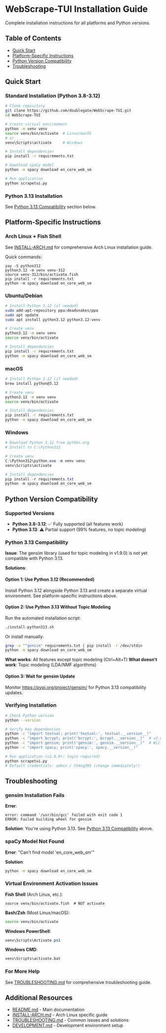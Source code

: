 # WebScrape-TUI Installation Guide

Complete installation instructions for all platforms and Python versions.

## Table of Contents

- [Quick Start](#quick-start)
- [Platform-Specific Instructions](#platform-specific-instructions)
- [Python Version Compatibility](#python-version-compatibility)
- [Troubleshooting](#troubleshooting)

## Quick Start

### Standard Installation (Python 3.8-3.12)

```bash
# Clone repository
git clone https://github.com/doublegate/WebScrape-TUI.git
cd WebScrape-TUI

# Create virtual environment
python -m venv venv
source venv/bin/activate  # Linux/macOS
# or
venv\Scripts\activate     # Windows

# Install dependencies
pip install -r requirements.txt

# Download spaCy model
python -m spacy download en_core_web_sm

# Run application
python scrapetui.py
```

### Python 3.13 Installation

See [Python 3.13 Compatibility](#python-313-compatibility) section below.

## Platform-Specific Instructions

### Arch Linux + Fish Shell

See [INSTALL-ARCH.md](../INSTALL-ARCH.md) for comprehensive Arch Linux installation guide.

Quick commands:
```fish
yay -S python312
python3.12 -m venv venv-312
source venv-312/bin/activate.fish
pip install -r requirements.txt
python -m spacy download en_core_web_sm
```

### Ubuntu/Debian

```bash
# Install Python 3.12 (if needed)
sudo add-apt-repository ppa:deadsnakes/ppa
sudo apt update
sudo apt install python3.12 python3.12-venv

# Create venv
python3.12 -m venv venv
source venv/bin/activate

# Install dependencies
pip install -r requirements.txt
python -m spacy download en_core_web_sm
```

### macOS

```bash
# Install Python 3.12 (if needed)
brew install python@3.12

# Create venv
python3.12 -m venv venv
source venv/bin/activate

# Install dependencies
pip install -r requirements.txt
python -m spacy download en_core_web_sm
```

### Windows

```powershell
# Download Python 3.12 from python.org
# Install to C:\Python312

# Create venv
C:\Python312\python.exe -m venv venv
venv\Scripts\activate

# Install dependencies
pip install -r requirements.txt
python -m spacy download en_core_web_sm
```

## Python Version Compatibility

### Supported Versions

- **Python 3.8-3.12**: ✅ Fully supported (all features work)
- **Python 3.13**: ⚠️ Partial support (99% features, no topic modeling)

### Python 3.13 Compatibility

**Issue**: The gensim library (used for topic modeling in v1.9.0) is not yet compatible with Python 3.13.

**Solutions**:

#### Option 1: Use Python 3.12 (Recommended)

Install Python 3.12 alongside Python 3.13 and create a separate virtual environment. See platform-specific instructions above.

#### Option 2: Use Python 3.13 Without Topic Modeling

Run the automated installation script:
```bash
./install-python313.sh
```

Or install manually:
```bash
grep -v "^gensim" requirements.txt | pip install -r /dev/stdin
python -m spacy download en_core_web_sm
```

**What works**: All features except topic modeling (Ctrl+Alt+T)
**What doesn't work**: Topic modeling (LDA/NMF algorithms)

#### Option 3: Wait for gensim Update

Monitor https://pypi.org/project/gensim/ for Python 3.13 compatibility updates.

### Verifying Installation

```bash
# Check Python version
python --version

# Verify key dependencies
python -c "import textual; print('textual:', textual.__version__)"
python -c "import bcrypt; print('bcrypt:', bcrypt.__version__)"  # v2.0.0+
python -c "import gensim; print('gensim:', gensim.__version__)"  # Will fail on Python 3.13
python -c "import spacy; print('spacy:', spacy.__version__)"

# Run application (v2.0.0+: login required)
python scrapetui.py
# Default credentials: admin / Ch4ng3M3 (change immediately!)
```

## Troubleshooting

### gensim Installation Fails

**Error**:
```
error: command '/usr/bin/gcc' failed with exit code 1
ERROR: Failed building wheel for gensim
```

**Solution**: You're using Python 3.13. See [Python 3.13 Compatibility](#python-313-compatibility) above.

### spaCy Model Not Found

**Error**: "Can't find model 'en_core_web_sm'"

**Solution**:
```bash
python -m spacy download en_core_web_sm
```

### Virtual Environment Activation Issues

**Fish Shell** (Arch Linux, etc.):
```fish
source venv/bin/activate.fish  # NOT activate
```

**Bash/Zsh** (Most Linux/macOS):
```bash
source venv/bin/activate
```

**Windows PowerShell**:
```powershell
venv\Scripts\Activate.ps1
```

**Windows CMD**:
```cmd
venv\Scripts\activate.bat
```

### For More Help

See [TROUBLESHOOTING.md](TROUBLESHOOTING.md) for comprehensive troubleshooting guide.

## Additional Resources

- [README.md](../README.md) - Main documentation
- [INSTALL-ARCH.md](../INSTALL-ARCH.md) - Arch Linux specific guide
- [TROUBLESHOOTING.md](TROUBLESHOOTING.md) - Common issues and solutions
- [DEVELOPMENT.md](DEVELOPMENT.md) - Development environment setup
